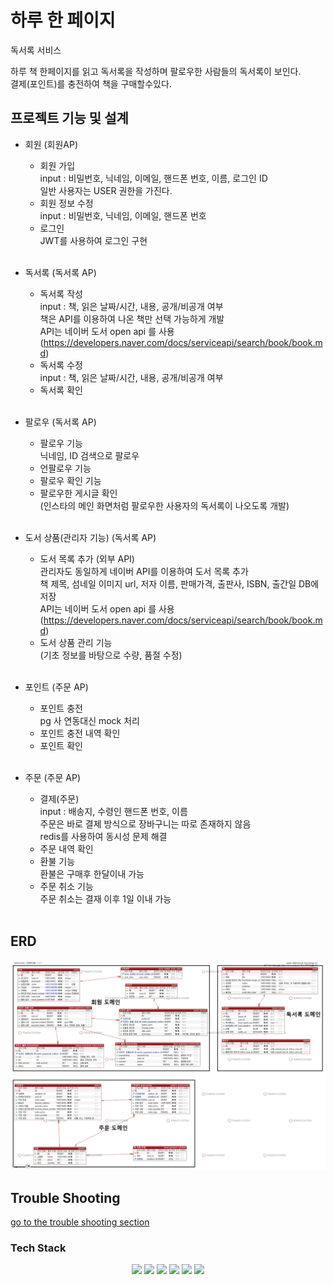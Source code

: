 # 하루 한 페이지
독서록 서비스

하루 책 한페이지를 읽고 독서록을 작성하며 팔로우한 사람들의 독서록이 보인다.  
결제(포인트)를 충전하여 책을 구매할수있다.

## 프로젝트 기능 및 설계

- 회원 (회원AP)
  - 회원 가입  
    input : 비밀번호, 닉네임, 이메일, 핸드폰 번호, 이름, 로그인 ID  
    일반 사용자는 USER 권한을 가진다.
  - 회원 정보 수정  
    input : 비밀번호, 닉네임, 이메일, 핸드폰 번호
  - 로그인  
    JWT를 사용하여 로그인 구현
  <br/><br/>

- 독서록 (독서록 AP)
  - 독서록 작성  
  input : 책, 읽은 날짜/시간, 내용, 공개/비공개 여부  
  책은 API를 이용하여 나온 책만 선택 가능하게 개발  
  API는 네이버 도서 open api 를 사용(https://developers.naver.com/docs/serviceapi/search/book/book.md)
  - 독서록 수정  
  input : 책, 읽은 날짜/시간, 내용, 공개/비공개 여부
  - 독서록 확인
  <br/><br/>

- 팔로우 (독서록 AP)
  - 팔로우 기능  
    닉네임, ID 검색으로 팔로우
  - 언팔로우 기능
  - 팔로우 확인 기능
  - 팔로우한 게시글 확인  
    (인스타의 메인 화면처럼 팔로우한 사용자의 독서록이 나오도록 개발)
    <br/><br/>
  
- 도서 상품(관리자 기능) (독서록 AP)
  - 도서 목록 추가 (외부 API)  
    관리자도 동일하게 네이버 API를 이용하여 도서 목록 추가  
    책 제목, 섬네일 이미지 url, 저자 이름, 판매가격, 출판사, ISBN, 출간일 DB에 저장  
    API는 네이버 도서 open api 를 사용(https://developers.naver.com/docs/serviceapi/search/book/book.md)
  - 도서 상품 관리 기능  
    (기초 정보를 바탕으로 수량, 품절 수정)
  <br/><br/>

- 포인트 (주문 AP)
  - 포인트 충전  
    pg 사 연동대신 mock 처리
  - 포인트 충전 내역 확인
  - 포인트 확인
  <br/><br/>

- 주문 (주문 AP)
  - 결제(주문)  
    input : 배송지, 수령인 핸드폰 번호, 이름  
    주문은 바로 결제 방식으로 장바구니는 따로 존재하지 않음  
    redis를 사용하여 동시성 문제 해결
  - 주문 내역 확인
  - 환불 기능  
    환불은 구매후 한달이내 가능
  - 주문 취소 기능  
    주문 취소는 결재 이후 1일 이내 가능
    <br/><br/>

## ERD
![ERD](doc/book_erd.png)

## Trouble Shooting
[go to the trouble shooting section](doc/TROUBLE_SHOOTING.md)

### Tech Stack
<div align=center> 
  <img src="https://img.shields.io/badge/java-007396?style=for-the-badge&logo=java&logoColor=white"> 
  <img src="https://img.shields.io/badge/spring-6DB33F?style=for-the-badge&logo=spring&logoColor=white"> 
  <img src="https://img.shields.io/badge/mysql-4479A1?style=for-the-badge&logo=mysql&logoColor=white"> 
  <img src="https://img.shields.io/badge/git-F05032?style=for-the-badge&logo=git&logoColor=white">
  <img src="https://img.shields.io/badge/redis-ff0000?style=for-the-badge&logo=redis&logoColor=white">
  <img src="https://img.shields.io/badge/JWT-009900?style=for-the-badge&logoColor=white">
</div>
